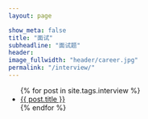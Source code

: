 ```yaml
---
layout: page

show_meta: false
title: "面试"
subheadline: "面试题"
header:
image_fullwidth: "header/career.jpg"
permalink: "/interview/"
---
```

<ul>
    {% for post in site.tags.interview %}
    <li><a href="{{ site.url }}{{ site.baseurl }}{{ post.url }}">{{ post.title }}</a></li>
    {% endfor %}
</ul>